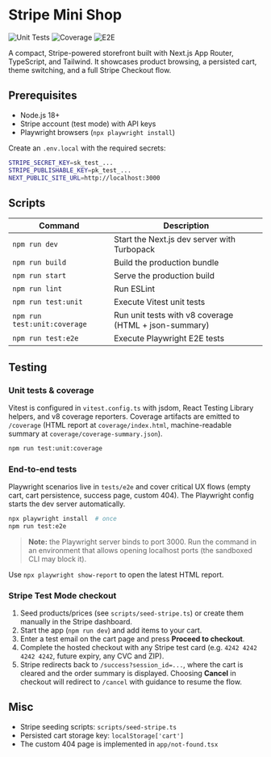 # Stripe Mini Shop

![Unit Tests](https://img.shields.io/badge/tests-unit%20%E2%9C%85-0f172a?style=flat&logo=vitest)
![Coverage](https://img.shields.io/badge/coverage-18%25-f59e0b?style=flat&logo=vitest)
![E2E](https://img.shields.io/badge/tests-e2e%20ready-2b825d?style=flat&logo=playwright)

A compact, Stripe-powered storefront built with Next.js App Router, TypeScript, and Tailwind. It showcases product browsing, a persisted cart, theme switching, and a full Stripe Checkout flow.

## Prerequisites

- Node.js 18+
- Stripe account (test mode) with API keys
- Playwright browsers (`npx playwright install`)

Create an `.env.local` with the required secrets:

```bash
STRIPE_SECRET_KEY=sk_test_...
STRIPE_PUBLISHABLE_KEY=pk_test_...
NEXT_PUBLIC_SITE_URL=http://localhost:3000
```

## Scripts

| Command | Description |
| --- | --- |
| `npm run dev` | Start the Next.js dev server with Turbopack |
| `npm run build` | Build the production bundle |
| `npm run start` | Serve the production build |
| `npm run lint` | Run ESLint |
| `npm run test:unit` | Execute Vitest unit tests |
| `npm run test:unit:coverage` | Run unit tests with v8 coverage (HTML + json-summary) |
| `npm run test:e2e` | Execute Playwright E2E tests |

## Testing

### Unit tests & coverage

Vitest is configured in `vitest.config.ts` with jsdom, React Testing Library helpers, and v8 coverage reporters. Coverage artifacts are emitted to `/coverage` (HTML report at `coverage/index.html`, machine-readable summary at `coverage/coverage-summary.json`).

```bash
npm run test:unit:coverage
```

### End-to-end tests

Playwright scenarios live in `tests/e2e` and cover critical UX flows (empty cart, cart persistence, success page, custom 404). The Playwright config starts the dev server automatically.

```bash
npx playwright install  # once
npm run test:e2e
```

> **Note:** the Playwright server binds to port 3000. Run the command in an environment that allows opening localhost ports (the sandboxed CLI may block it).

Use `npx playwright show-report` to open the latest HTML report.

### Stripe Test Mode checkout

1. Seed products/prices (see `scripts/seed-stripe.ts`) or create them manually in the Stripe dashboard.
2. Start the app (`npm run dev`) and add items to your cart.
3. Enter a test email on the cart page and press **Proceed to checkout**.
4. Complete the hosted checkout with any Stripe test card (e.g. `4242 4242 4242 4242`, future expiry, any CVC and ZIP).
5. Stripe redirects back to `/success?session_id=...`, where the cart is cleared and the order summary is displayed. Choosing **Cancel** in checkout will redirect to `/cancel` with guidance to resume the flow.

## Misc

- Stripe seeding scripts: `scripts/seed-stripe.ts`
- Persisted cart storage key: `localStorage['cart']`
- The custom 404 page is implemented in `app/not-found.tsx`
